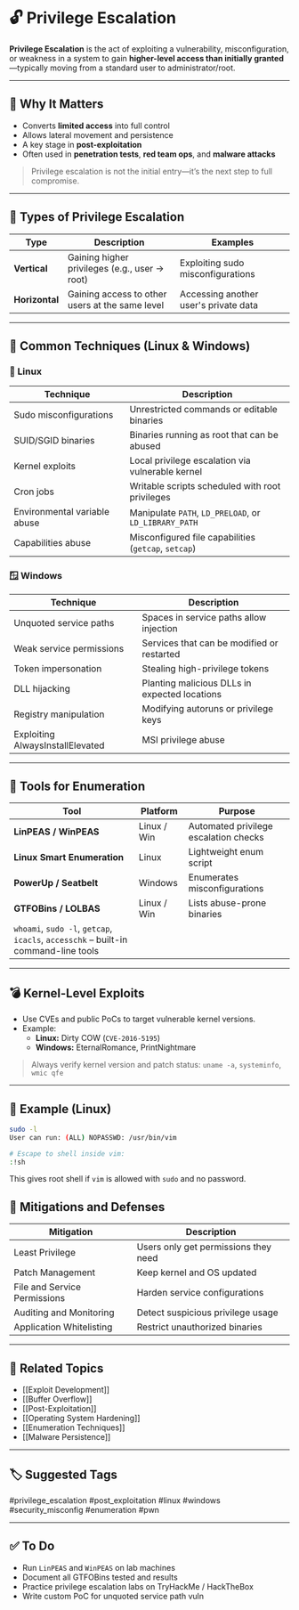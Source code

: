 # 🔓 Privilege Escalation

**Privilege Escalation** is the act of exploiting a vulnerability, misconfiguration, or weakness in a system to gain **higher-level access than initially granted**—typically moving from a standard user to administrator/root.

---

## 🎯 Why It Matters

- Converts **limited access** into full control
- Allows lateral movement and persistence
- A key stage in **post-exploitation**
- Often used in **penetration tests**, **red team ops**, and **malware attacks**

> Privilege escalation is not the initial entry—it’s the next step to full compromise.

---

## 🧱 Types of Privilege Escalation

| Type              | Description                                            | Examples                                |
|-------------------|--------------------------------------------------------|-----------------------------------------|
| **Vertical**       | Gaining higher privileges (e.g., user → root)         | Exploiting sudo misconfigurations       |
| **Horizontal**     | Gaining access to other users at the same level       | Accessing another user's private data   |

---

## 🧰 Common Techniques (Linux & Windows)

### 🔧 Linux

| Technique                     | Description                                           |
|-------------------------------|-------------------------------------------------------|
| Sudo misconfigurations        | Unrestricted commands or editable binaries            |
| SUID/SGID binaries            | Binaries running as root that can be abused           |
| Kernel exploits               | Local privilege escalation via vulnerable kernel      |
| Cron jobs                    | Writable scripts scheduled with root privileges        |
| Environmental variable abuse | Manipulate `PATH`, `LD_PRELOAD`, or `LD_LIBRARY_PATH` |
| Capabilities abuse            | Misconfigured file capabilities (`getcap`, `setcap`)  |

### 🪟 Windows

| Technique                     | Description                                            |
|-------------------------------|--------------------------------------------------------|
| Unquoted service paths        | Spaces in service paths allow injection               |
| Weak service permissions      | Services that can be modified or restarted            |
| Token impersonation           | Stealing high-privilege tokens                        |
| DLL hijacking                 | Planting malicious DLLs in expected locations         |
| Registry manipulation         | Modifying autoruns or privilege keys                  |
| Exploiting AlwaysInstallElevated | MSI privilege abuse                              |

---

## 🔎 Tools for Enumeration

| Tool                | Platform   | Purpose                                  |
|---------------------|------------|------------------------------------------|
| **LinPEAS / WinPEAS**| Linux / Win| Automated privilege escalation checks     |
| **Linux Smart Enumeration** | Linux | Lightweight enum script                 |
| **PowerUp / Seatbelt** | Windows | Enumerates misconfigurations             |
| **GTFOBins / LOLBAS** | Linux / Win| Lists abuse-prone binaries               |
| `whoami`, `sudo -l`, `getcap`, `icacls`, `accesschk` – built-in command-line tools

---

## 💣 Kernel-Level Exploits

- Use CVEs and public PoCs to target vulnerable kernel versions.
- Example:  
  - **Linux:** Dirty COW (`CVE-2016-5195`)  
  - **Windows:** EternalRomance, PrintNightmare

> Always verify kernel version and patch status: `uname -a`, `systeminfo`, `wmic qfe`

---

## 📘 Example (Linux)

```bash
sudo -l
User can run: (ALL) NOPASSWD: /usr/bin/vim

# Escape to shell inside vim:
:!sh
```

This gives root shell if `vim` is allowed with `sudo` and no password.

## 🔐 Mitigations and Defenses

|Mitigation|Description|
|---|---|
|Least Privilege|Users only get permissions they need|
|Patch Management|Keep kernel and OS updated|
|File and Service Permissions|Harden service configurations|
|Auditing and Monitoring|Detect suspicious privilege usage|
|Application Whitelisting|Restrict unauthorized binaries|

---

## 🔗 Related Topics

- [[Exploit Development]]
- [[Buffer Overflow]]
- [[Post-Exploitation]]
- [[Operating System Hardening]]
- [[Enumeration Techniques]]
- [[Malware Persistence]]

---

## 🏷 Suggested Tags

#privilege_escalation #post_exploitation #linux #windows #security_misconfig #enumeration #pwn

---

## ✅ To Do

-  Run `LinPEAS` and `WinPEAS` on lab machines
-  Document all GTFOBins tested and results
-  Practice privilege escalation labs on TryHackMe / HackTheBox
-  Write custom PoC for unquoted service path vuln